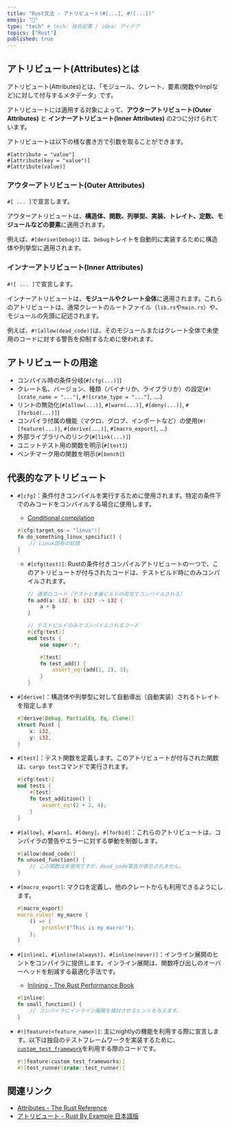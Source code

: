 ```yaml
---
title: "Rust文法 - アトリビュート(#[...], #![...])"
emoji: "📌"
type: "tech" # tech: 技術記事 / idea: アイデア
topics: ["Rust"]
published: true
---
```


## アトリビュート(Attributes)とは

アトリビュート(Attributes)とは、「モジュール、クレート、要素(関数やImplなど)に対して付与するメタデータ」です。

アトリビュートには適用する対象によって、**アウターアトリビュート(Outer Attributes)** と **インナーアトリビュート(Inner Attributes)** の2つに分けられています。

アトリビュートは以下の様な書き方で引数を取ることができます。
```
#[attribute = "value"]
#[attribute(key = "value")]
#[attribute(value)]
```

### アウターアトリビュート(Outer Attributes)

`#[ ... ]`で宣言します。

アウターアトリビュートは、**構造体、関数、列挙型、実装、トレイト、定数、モジュールなどの要素**に適用されます。

例えば、`#[derive(Debug)]` は、`Debug`トレイトを自動的に実装するために構造体や列挙型に適用されます。

### インナーアトリビュート(Inner Attributes)

`#![ ... ]`で宣言します。

インナーアトリビュートは、**モジュールやクレート全体**に適用されます。これらのアトリビュートは、通常クレートのルートファイル（`lib.rs`や`main.rs`）や、モジュールの先頭に記述されます。

例えば、`#![allow(dead_code)]`は、そのモジュールまたはクレート全体で未使用のコードに対する警告を抑制するために使われます。

## アトリビュートの用途

- コンパイル時の条件分岐(`#[cfg(...)]`)
- クレート名、バージョン、種類（バイナリか、ライブラリか）の設定(`#![crate_name = "..."]`, `#![crate_type = "..."]`, ....)
- リントの無効化(`#[allow(...)]`, `#[warn(...)]`, `#[deny(...)]`, `#[forbid(...)]`)
- コンパイラ付属の機能（マクロ、グロブ、インポートなど）の使用(`#![feature(...)]`, `#[derive(...)]`, `#[macro_export]`, ...)
- 外部ライブラリへのリンク(`#[link(...)]`)
- ユニットテスト用の関数を明示(`#[test]`)
- ベンチマーク用の関数を明示(`#[bench]`)

## 代表的なアトリビュート

- `#[cfg]`：条件付きコンパイルを実行するために使用されます。特定の条件下でのみコードをコンパイルする場合に使用します。
    - [Conditional compilation](https://doc.rust-lang.org/reference/conditional-compilation.html#conditional-compilation)
    
    ```rust
    #[cfg(target_os = "linux")]
    fn do_something_linux_specific() {
        // Linux固有の処理
    }
    ```

    - `#[cfg(test)]`: Rustの条件付きコンパイルアトリビュートの一つで、このアトリビュートが付与されたコードは、テストビルド時にのみコンパイルされます。 
        ```rust
        // 通常のコード（テストと本番ビルドの両方でコンパイルされる）
        fn add(a: i32, b: i32) -> i32 {
            a + b
        }

        // テストビルドのみでコンパイルされるコード
        #[cfg(test)]
        mod tests {
            use super::*;

            #[test]
            fn test_add() {
                assert_eq!(add(1, 2), 3);
            }
        }
        ```


- `#[derive]`：構造体や列挙型に対して自動導出（自動実装）されるトレイトを指定します
    ```rust
    #[derive(Debug, PartialEq, Eq, Clone)]
    struct Point {
        x: i32,
        y: i32,
    }
    ```

- `#[test]`：テスト関数を定義します。このアトリビュートが付与された関数は、`cargo test`コマンドで実行されます。

    ```rust
    #[cfg(test)]
    mod tests {
        #[test]
        fn test_addition() {
            assert_eq!(2 + 2, 4);
        }
    }
    ```

- `#[allow]`、`#[warn]`、`#[deny]`、`#[forbid]`：これらのアトリビュートは、コンパイラの警告やエラーに対する挙動を制御します。

    ```rust
    #[allow(dead_code)]
    fn unused_function() {
        // この関数は未使用ですが、dead_code警告が表示されません。
    }
    ```

- `#[macro_export]`: マクロを定義し、他のクレートからも利用できるようにします。

    ```rust
    #[macro_export]
    macro_rules! my_macro {
        () => {
            println!("This is my macro!");
        };
    }
    ```

- `#[inline]`、`#[inline(always)]`、`#[inline(never)]`：インライン展開のヒントをコンパイラに提供します。インライン展開は、関数呼び出しのオーバーヘッドを削減する最適化手法です。
    - [Inlining - The Rust Performance Book](https://nnethercote.github.io/perf-book/inlining.html)
    ```rust
    #[inline]
    fn small_function() {
        // コンパイラにインライン展開を検討させるヒントを与えます。
    }
    ```

- `#![feature(<feature_name>)]`: 主にnightlyの機能を利用する際に宣言します。以下は独自のテストフレームワークを実装するために、[`custom_test_framework`](https://doc.rust-lang.org/unstable-book/language-features/custom-test-frameworks.html)を利用する際のコードです。
    ```rust
    #![feature(custom_test_frameworks)]
    #![test_runner(crate::test_runner)]
    ```

## 関連リンク

- [Attributes - The Rust Reference](https://doc.rust-lang.org/reference/attributes.html)
- [アトリビュート - Rust By Example 日本語版](https://doc.rust-jp.rs/rust-by-example-ja/attribute.html)
